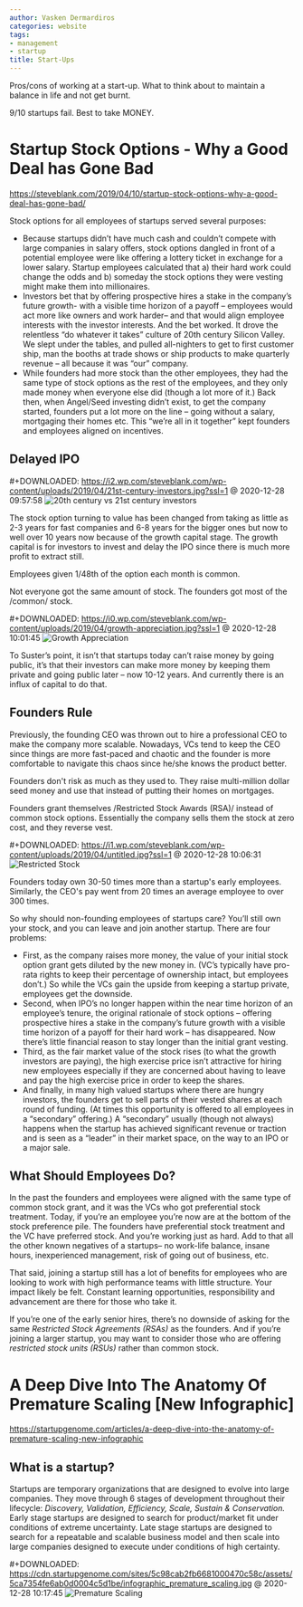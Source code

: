 ```yaml
---
author: Vasken Dermardiros
categories: website
tags:
- management
- startup
title: Start-Ups
---
```


Pros/cons of working at a start-up. What to think about to maintain a balance in
life and not get burnt.

9/10 startups fail. Best to take MONEY.

# Startup Stock Options - Why a Good Deal has Gone Bad
https://steveblank.com/2019/04/10/startup-stock-options-why-a-good-deal-has-gone-bad/

Stock options for all employees of startups served several purposes:

- Because startups didn’t have much cash and couldn’t compete with large
  companies in salary offers, stock options dangled in front of a potential
  employee were like offering a lottery ticket in exchange for a lower salary.
  Startup employees calculated that a) their hard work could change the odds and
  b) someday the stock options they were vesting might make them into
  millionaires.
- Investors bet that by offering prospective hires a stake in the company’s
  future growth- with a visible time horizon of a payoff – employees would act
  more like owners and work harder– and that would align employee interests with
  the investor interests. And the bet worked. It drove the relentless “do
  whatever it takes” culture of 20th century Silicon Valley. We slept under the
  tables, and pulled all-nighters to get to first customer ship, man the booths
  at trade shows or ship products to make quarterly revenue – all because it was
  “our” company.
- While founders had more stock than the other employees, they had the same type
  of stock options as the rest of the employees, and they only made money when
  everyone else did (though a lot more of it.) Back then, when Angel/Seed
  investing didn’t exist, to get the company started, founders put a lot more on
  the line – going without a salary, mortgaging their homes etc. This “we’re all
  in it together” kept founders and employees aligned on incentives.

## Delayed IPO
#+DOWNLOADED: https://i2.wp.com/steveblank.com/wp-content/uploads/2019/04/21st-century-investors.jpg?ssl=1 @ 2020-12-28 09:57:58
![20th century vs 21st century investors](../attachments/Startup_Stock_Options_-_Why_a_Good_Deal_has_Gone_Bad/2020-12-28_09-57-58_21st-century-investors.jpg.jpeg)

The stock option turning to value has been changed from taking as little as 2-3
years for fast companies and 6-8 years for the bigger ones but now to well
over 10 years now because of the growth capital stage. The growth capital is for
investors to invest and delay the IPO since there is much more profit to extract
still.

Employees given 1/48th of the option each month is common.

Not everyone got the same amount of stock. The founders got most of the /common/
stock.

#+DOWNLOADED: https://i0.wp.com/steveblank.com/wp-content/uploads/2019/04/growth-appreciation.jpg?ssl=1 @ 2020-12-28 10:01:45
![Growth Appreciation](../attachments/Startup_Stock_Options_-_Why_a_Good_Deal_has_Gone_Bad/2020-12-28_10-01-45_growth-appreciation.jpg.jpeg)

To Suster’s point, it isn’t that startups today can’t raise money by going public, it’s that their investors can make more money by keeping them private and going public later – now 10-12 years. And currently there is an influx of capital to do that.

## Founders Rule
Previously, the founding CEO was thrown out to hire a professional CEO to make
the company more scalable. Nowadays, VCs tend to keep the CEO since things are
more fast-paced and chaotic and the founder is more comfortable to navigate this
chaos since he/she knows the product better.

Founders don't risk as much as they used to. They raise multi-million dollar
seed money and use that instead of putting their homes on mortgages.

Founders grant themselves /Restricted Stock Awards (RSA)/ instead of common
stock options. Essentially the company sells them the stock at zero cost, and
they reverse vest.

#+DOWNLOADED: https://i1.wp.com/steveblank.com/wp-content/uploads/2019/04/untitled.jpg?ssl=1 @ 2020-12-28 10:06:31
![Restricted Stock](../attachments/Startup_Stock_Options_-_Why_a_Good_Deal_has_Gone_Bad/2020-12-28_10-06-31_untitled.jpg.jpeg)

Founders today own 30-50 times more than a startup's early employees. Similarly,
the CEO's pay went from 20 times an average employee to over 300 times.

So why should non-founding employees of startups care? You’ll still own your stock, and you can leave and join another startup. There are four problems:

+ First, as the company raises more money, the value of your initial stock
  option grant gets diluted by the new money in. (VC’s typically have pro-rata
  rights to keep their percentage of ownership intact, but employees don’t.) So
  while the VCs gain the upside from keeping a startup private, employees get
  the downside.
+ Second, when IPO’s no longer happen within the near time horizon of an
  employee’s tenure, the original rationale of stock options – offering
  prospective hires a stake in the company’s future growth with a visible time
  horizon of a payoff for their hard work – has disappeared. Now there’s little
  financial reason to stay longer than the initial grant vesting.
+ Third, as the fair market value of the stock rises (to what the growth
  investors are paying), the high exercise price isn’t attractive for hiring new
  employees especially if they are concerned about having to leave and pay the
  high exercise price in order to keep the shares.
+ And finally, in many high valued startups where there are hungry investors,
  the founders get to sell parts of their vested shares at each round of
  funding. (At times this opportunity is offered to all employees in a
  “secondary” offering.) A “secondary” usually (though not always) happens when
  the startup has achieved significant revenue or traction and is seen as a
  “leader” in their market space, on the way to an IPO or a major sale.

## What Should Employees Do?
In the past the founders and employees were aligned with the same type of common
stock grant, and it was the VCs who got preferential stock treatment. Today, if
you’re an employee you’re now are at the bottom of the stock preference pile.
The founders have preferential stock treatment and the VC have preferred stock.
And you’re working just as hard. Add to that all the other known negatives of a
startups– no work-life balance, insane hours, inexperienced management, risk of
going out of business, etc.

That said, joining a startup still has a lot of benefits for employees who are
looking to work with high performance teams with little structure. Your impact
likely be felt. Constant learning opportunities, responsibility and advancement
are there for those who take it.

If you’re one of the early senior hires, there’s no downside of asking for the
same *Restricted Stock Agreements (RSAs)* as the founders. And if you’re joining
a larger startup, you may want to consider those who are offering *restricted
stock units (RSUs)* rather than common stock.

# A Deep Dive Into The Anatomy Of Premature Scaling [New Infographic]
https://startupgenome.com/articles/a-deep-dive-into-the-anatomy-of-premature-scaling-new-infographic

## What is a startup?
Startups are temporary organizations that are designed to evolve into large
companies. They move through 6 stages of development throughout their lifecycle:
*Discovery, Validation, Efficiency, Scale, Sustain & Conservation.* Early stage
startups are designed to search for product/market fit under conditions of
extreme uncertainty. Late stage startups are designed to search for a repeatable
and scalable business model and then scale into large companies designed to
execute under conditions of high certainty.

#+DOWNLOADED: https://cdn.startupgenome.com/sites/5c98cab2fb6681000470c58c/assets/5ca7354fe6ab0d0004c5d1be/infographic_premature_scaling.jpg @ 2020-12-28 10:17:45
![Premature Scaling](../attachments/infographic_premature_scaling.jpeg)